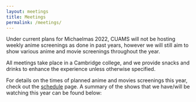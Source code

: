 ```yaml
---
layout: meetings
title: Meetings
permalink: /meetings/
---
```


Under current plans for Michaelmas 2022, CUAMS will not be hosting weekly 
anime screenings as done in past years, however we will still aim to show
various anime and movie screenings throughout the year.

All meetings take place in a Cambridge
college, and we provide snacks and drinks to enhance the experience unless
otherwise specified.

For details on the times of planned anime and movies screenings this year, check out the [schedule](/schedule) page. A
summary of the shows that we have/will be watching this year can be found below:
